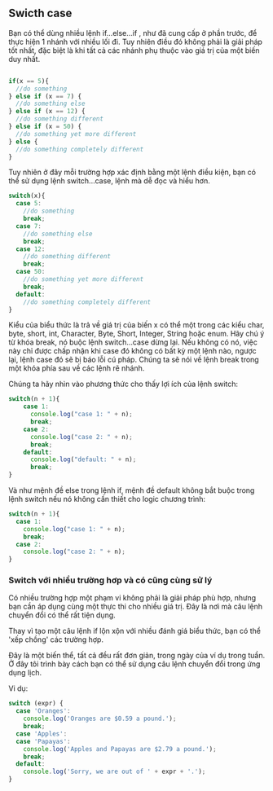 ## Swicth case

Bạn có thể dùng nhiều lệnh if...else…if , như đã cung cấp ở phần trước, để thực hiện 1 nhánh với nhiều lối đi. Tuy nhiên điều đó không phải là giải pháp tốt nhất, đặc biệt là khi tất cả các nhánh phụ thuộc vào giá trị của một biến duy nhất.

```js

if(x == 5){
  //do something
} else if (x == 7) {
  //do something else
} else if (x == 12) {
  //do something different
} else if (x = 50) {
  //do something yet more different
} else {
  //do something completely different
}

```

Tuy nhiên ở đây mỗi trường hợp xác định bằng một lệnh điều kiện, bạn có thể sử dụng lệnh switch...case, lệnh mà dễ đọc và hiểu hơn.

```js
switch(x){
  case 5:
    //do something
    break;
  case 7:
    //do something else
    break;
  case 12:
    //do something different
    break;
  case 50:
    //do something yet more different
    break;
  default:
    //do something completely different
}
```

Kiểu của biểu thức là trả về giá trị của biến x có thể một trong các kiểu char, byte, short, int, Character, Byte, Short, Integer, String hoặc enum. Hãy chú ý từ khóa break, nó buộc lệnh switch...case dừng lại. Nếu không có nó, việc này chỉ được chấp nhận khi case đó không có bất kỳ một lệnh nào, ngược lại, lệnh case đó sẽ bị báo lỗi cú pháp. Chúng ta sẽ nói về lệnh break trong một khóa phía sau về các lệnh rẽ nhánh.

Chúng ta hãy nhìn vào phương thức cho thấy lợi ích của lệnh switch:

```js
switch(n + 1){
    case 1:
      console.log("case 1: " + n);
      break;
    case 2:
      console.log("case 2: " + n);
      break;
    default:
      console.log("default: " + n);
      break;
}
```

Và như mệnh đề else trong lệnh if, mệnh đề default không bắt buộc trong lệnh switch nếu nó không cần thiết cho logic chương trình: 

```js
switch(n + 1){
  case 1:
    console.log("case 1: " + n);
    break;
  case 2:
    console.log("case 2: " + n);
}
```

### Switch với nhiều trường hơp và có cũng cùng sử lý

Có nhiều trường hợp một phạm vi không phải là giải pháp phù hợp, nhưng bạn cần áp dụng cùng một thực thi cho nhiều giá trị. Đây là nơi mà câu lệnh chuyển đổi có thể rất tiện dụng.

Thay vì tạo một câu lệnh if lộn xộn với nhiều đánh giá biểu thức, bạn có thể 'xếp chồng' các trường hợp.

Đây là một biến thể, tất cả đều rất đơn giản, trong ngày của ví dụ trong tuần. Ở đây tôi trình bày cách bạn có thể sử dụng câu lệnh chuyển đổi trong ứng dụng lịch.

Vi dụ:

```js
switch (expr) {
  case 'Oranges':
    console.log('Oranges are $0.59 a pound.');
    break;
  case 'Apples':
  case 'Papayas':
    console.log('Apples and Papayas are $2.79 a pound.');
    break;
  default:
    console.log('Sorry, we are out of ' + expr + '.');
}
```